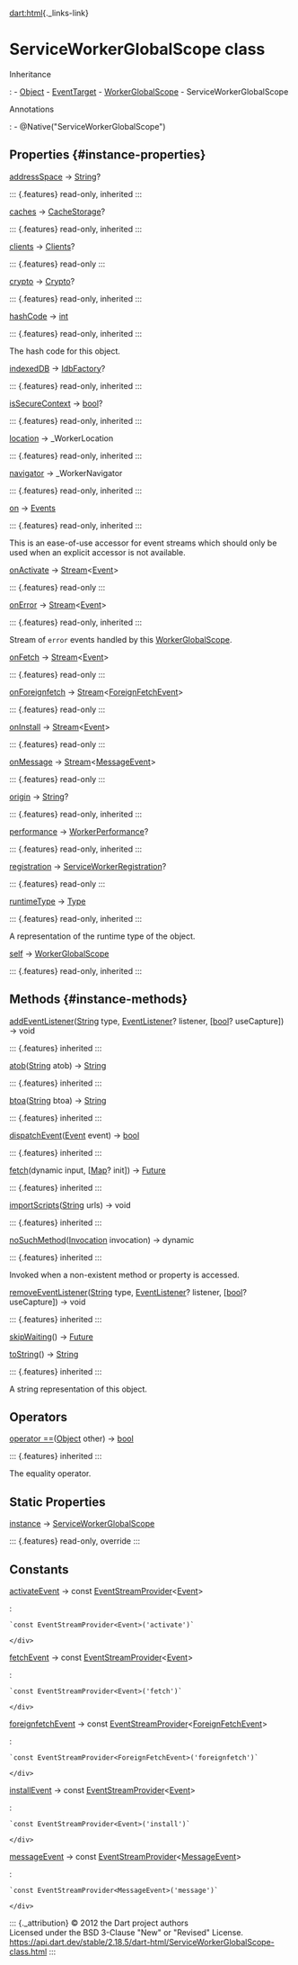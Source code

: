 [dart:html](../dart-html/dart-html-library){._links-link}

ServiceWorkerGlobalScope class
==============================

Inheritance

:   -   [Object](../dart-core/object-class)
    -   [EventTarget](eventtarget-class)
    -   [WorkerGlobalScope](workerglobalscope-class)
    -   ServiceWorkerGlobalScope

Annotations

:   -   \@Native(\"ServiceWorkerGlobalScope\")

Properties {#instance-properties}
----------

[addressSpace](workerglobalscope/addressspace) →
[String](../dart-core/string-class)?

::: {.features}
read-only, inherited
:::

[caches](workerglobalscope/caches) → [CacheStorage](cachestorage-class)?

::: {.features}
read-only, inherited
:::

[clients](serviceworkerglobalscope/clients) → [Clients](clients-class)?

::: {.features}
read-only
:::

[crypto](workerglobalscope/crypto) → [Crypto](crypto-class)?

::: {.features}
read-only, inherited
:::

[hashCode](../dart-core/object/hashcode) → [int](../dart-core/int-class)

::: {.features}
read-only, inherited
:::

The hash code for this object.

[indexedDB](workerglobalscope/indexeddb) →
[IdbFactory](../dart-indexed_db/idbfactory-class)?

::: {.features}
read-only, inherited
:::

[isSecureContext](workerglobalscope/issecurecontext) →
[bool](../dart-core/bool-class)?

::: {.features}
read-only, inherited
:::

[location](workerglobalscope/location) → \_WorkerLocation

::: {.features}
read-only, inherited
:::

[navigator](workerglobalscope/navigator) → \_WorkerNavigator

::: {.features}
read-only, inherited
:::

[on](eventtarget/on) → [Events](events-class)

::: {.features}
read-only, inherited
:::

This is an ease-of-use accessor for event streams which should only be
used when an explicit accessor is not available.

[onActivate](serviceworkerglobalscope/onactivate) →
[Stream](../dart-async/stream-class)\<[Event](event-class)\>

::: {.features}
read-only
:::

[onError](workerglobalscope/onerror) →
[Stream](../dart-async/stream-class)\<[Event](event-class)\>

::: {.features}
read-only, inherited
:::

Stream of `error` events handled by this
[WorkerGlobalScope](workerglobalscope-class).

[onFetch](serviceworkerglobalscope/onfetch) →
[Stream](../dart-async/stream-class)\<[Event](event-class)\>

::: {.features}
read-only
:::

[onForeignfetch](serviceworkerglobalscope/onforeignfetch) →
[Stream](../dart-async/stream-class)\<[ForeignFetchEvent](foreignfetchevent-class)\>

::: {.features}
read-only
:::

[onInstall](serviceworkerglobalscope/oninstall) →
[Stream](../dart-async/stream-class)\<[Event](event-class)\>

::: {.features}
read-only
:::

[onMessage](serviceworkerglobalscope/onmessage) →
[Stream](../dart-async/stream-class)\<[MessageEvent](messageevent-class)\>

::: {.features}
read-only
:::

[origin](workerglobalscope/origin) →
[String](../dart-core/string-class)?

::: {.features}
read-only, inherited
:::

[performance](workerglobalscope/performance) →
[WorkerPerformance](workerperformance-class)?

::: {.features}
read-only, inherited
:::

[registration](serviceworkerglobalscope/registration) →
[ServiceWorkerRegistration](serviceworkerregistration-class)?

::: {.features}
read-only
:::

[runtimeType](../dart-core/object/runtimetype) →
[Type](../dart-core/type-class)

::: {.features}
read-only, inherited
:::

A representation of the runtime type of the object.

[self](workerglobalscope/self) →
[WorkerGlobalScope](workerglobalscope-class)

::: {.features}
read-only, inherited
:::

Methods {#instance-methods}
-------

[addEventListener](eventtarget/addeventlistener)([String](../dart-core/string-class)
type, [EventListener](eventlistener)? listener,
\[[bool](../dart-core/bool-class)? useCapture\]) → void

::: {.features}
inherited
:::

[atob](workerglobalscope/atob)([String](../dart-core/string-class) atob)
→ [String](../dart-core/string-class)

::: {.features}
inherited
:::

[btoa](workerglobalscope/btoa)([String](../dart-core/string-class) btoa)
→ [String](../dart-core/string-class)

::: {.features}
inherited
:::

[dispatchEvent](eventtarget/dispatchevent)([Event](event-class) event) →
[bool](../dart-core/bool-class)

::: {.features}
inherited
:::

[fetch](workerglobalscope/fetch)(dynamic input,
\[[Map](../dart-core/map-class)? init\]) →
[Future](../dart-async/future-class)

::: {.features}
inherited
:::

[importScripts](workerglobalscope/importscripts)([String](../dart-core/string-class)
urls) → void

::: {.features}
inherited
:::

[noSuchMethod](../dart-core/object/nosuchmethod)([Invocation](../dart-core/invocation-class)
invocation) → dynamic

::: {.features}
inherited
:::

Invoked when a non-existent method or property is accessed.

[removeEventListener](eventtarget/removeeventlistener)([String](../dart-core/string-class)
type, [EventListener](eventlistener)? listener,
\[[bool](../dart-core/bool-class)? useCapture\]) → void

::: {.features}
inherited
:::

[skipWaiting](serviceworkerglobalscope/skipwaiting)() →
[Future](../dart-async/future-class)

[toString](../dart-core/object/tostring)() →
[String](../dart-core/string-class)

::: {.features}
inherited
:::

A string representation of this object.

Operators
---------

[operator
==](../dart-core/object/operator_equals)([Object](../dart-core/object-class)
other) → [bool](../dart-core/bool-class)

::: {.features}
inherited
:::

The equality operator.

Static Properties
-----------------

[instance](serviceworkerglobalscope/instance) →
[ServiceWorkerGlobalScope](serviceworkerglobalscope-class)

::: {.features}
read-only, override
:::

Constants
---------

[activateEvent](serviceworkerglobalscope/activateevent-constant) → const [EventStreamProvider](eventstreamprovider-class)\<[Event](event-class)\>

:   <div>

    `const EventStreamProvider<Event>('activate')`

    </div>

[fetchEvent](serviceworkerglobalscope/fetchevent-constant) → const [EventStreamProvider](eventstreamprovider-class)\<[Event](event-class)\>

:   <div>

    `const EventStreamProvider<Event>('fetch')`

    </div>

[foreignfetchEvent](serviceworkerglobalscope/foreignfetchevent-constant) → const [EventStreamProvider](eventstreamprovider-class)\<[ForeignFetchEvent](foreignfetchevent-class)\>

:   <div>

    `const EventStreamProvider<ForeignFetchEvent>('foreignfetch')`

    </div>

[installEvent](serviceworkerglobalscope/installevent-constant) → const [EventStreamProvider](eventstreamprovider-class)\<[Event](event-class)\>

:   <div>

    `const EventStreamProvider<Event>('install')`

    </div>

[messageEvent](serviceworkerglobalscope/messageevent-constant) → const [EventStreamProvider](eventstreamprovider-class)\<[MessageEvent](messageevent-class)\>

:   <div>

    `const EventStreamProvider<MessageEvent>('message')`

    </div>

::: {._attribution}
© 2012 the Dart project authors\
Licensed under the BSD 3-Clause \"New\" or \"Revised\" License.\
<https://api.dart.dev/stable/2.18.5/dart-html/ServiceWorkerGlobalScope-class.html>
:::
